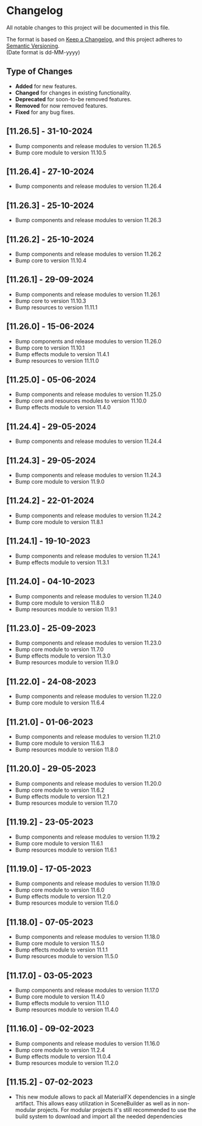# Changelog

All notable changes to this project will be documented in this file.

The format is based on [Keep a Changelog](https://keepachangelog.com/en/1.0.0/), and this project adheres
to [Semantic Versioning](https://semver.org/spec/v2.0.0.html).  
(Date format is dd-MM-yyyy)

## Type of Changes

- **Added** for new features.
- **Changed** for changes in existing functionality.
- **Deprecated** for soon-to-be removed features.
- **Removed** for now removed features.
- **Fixed** for any bug fixes.

[//]: ##[Unreleased]

## [11.26.5] - 31-10-2024

- Bump components and release modules to version 11.26.5
- Bump core module to version 11.10.5

## [11.26.4] - 27-10-2024

- Bump components and release modules to version 11.26.4

## [11.26.3] - 25-10-2024

- Bump components and release modules to version 11.26.3

## [11.26.2] - 25-10-2024

- Bump components and release modules to version 11.26.2
- Bump core to version 11.10.4

## [11.26.1] - 29-09-2024

- Bump components and release modules to version 11.26.1
- Bump core to version 11.10.3
- Bump resources to version 11.11.1

## [11.26.0] - 15-06-2024

- Bump components and release modules to version 11.26.0
- Bump core to version 11.10.1
- Bump effects module to version 11.4.1
- Bump resources to version 11.11.0

## [11.25.0] - 05-06-2024

- Bump components and release modules to version 11.25.0
- Bump core and resources modules to version 11.10.0
- Bump effects module to version 11.4.0

## [11.24.4] - 29-05-2024

- Bump components and release modules to version 11.24.4

## [11.24.3] - 29-05-2024

- Bump components and release modules to version 11.24.3
- Bump core module to version 11.9.0

## [11.24.2] - 22-01-2024

- Bump components and release modules to version 11.24.2
- Bump core module to version 11.8.1

## [11.24.1] - 19-10-2023

- Bump components and release modules to version 11.24.1
- Bump effects module to version 11.3.1

## [11.24.0] - 04-10-2023

- Bump components and release modules to version 11.24.0
- Bump core module to version 11.8.0
- Bump resources module to version 11.9.1

## [11.23.0] - 25-09-2023

- Bump components and release modules to version 11.23.0
- Bump core module to version 11.7.0
- Bump effects module to version 11.3.0
- Bump resources module to version 11.9.0

## [11.22.0] - 24-08-2023

- Bump components and release modules to version 11.22.0
- Bump core module to version 11.6.4

## [11.21.0] - 01-06-2023

- Bump components and release modules to version 11.21.0
- Bump core module to version 11.6.3
- Bump resources module to version 11.8.0

## [11.20.0] - 29-05-2023

- Bump components and release modules to version 11.20.0
- Bump core module to version 11.6.2
- Bump effects module to version 11.2.1
- Bump resources module to version 11.7.0

## [11.19.2] - 23-05-2023

- Bump components and release modules to version 11.19.2
- Bump core module to version 11.6.1
- Bump resources module to version 11.6.1

## [11.19.0] - 17-05-2023

- Bump components and release modules to version 11.19.0
- Bump core module to version 11.6.0
- Bump effects module to version 11.2.0
- Bump resources module to version 11.6.0

## [11.18.0] - 07-05-2023

- Bump components and release modules to version 11.18.0
- Bump core module to version 11.5.0
- Bump effects module to version 11.1.1
- Bump resources module to version 11.5.0

## [11.17.0] - 03-05-2023

- Bump components and release modules to version 11.17.0
- Bump core module to version 11.4.0
- Bump effects module to version 11.1.0
- Bump resources module to version 11.4.0

## [11.16.0] - 09-02-2023

- Bump components and release modules to version 11.16.0
- Bump core module to version 11.2.4
- Bump effects module to version 11.0.4
- Bump resources module to version 11.2.0

## [11.15.2] - 07-02-2023

- This new module allows to pack all MaterialFX dependencies in a single artifact. This allows easy utilization in
  SceneBuilder as well as in non-modular projects. For modular projects it's still recommended to use the build system
  to download and import all the needed dependencies
